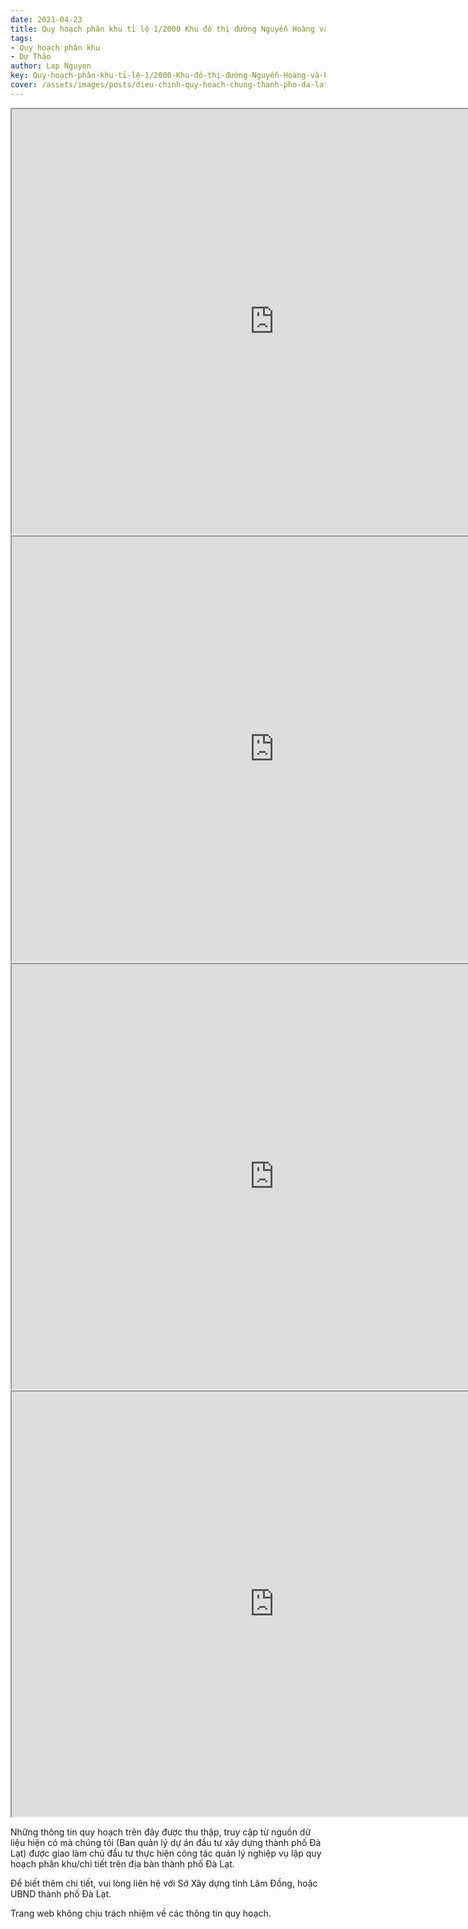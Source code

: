 ```yaml
---
date: 2021-04-23
title: Quy hoạch phân khu tỉ lệ 1/2000 Khu đô thị đường Nguyễn Hoàng và hồ Vạn Kiếp, phường 7 và phường 8
tags:
- Quy hoạch phân khu
- Dự Thảo
author: Lap Nguyen
key: Quy-hoạch-phân-khu-tỉ-lệ-1/2000-Khu-đô-thị-đường-Nguyễn-Hoàng-và-hồ-Vạn-Kiếp,-phường-7-và-phường-8
cover: /assets/images/posts/dieu-chinh-quy-hoach-chung-thanh-pho-da-lat-den-nam-2030.png
---
```


<iframe src="https://drive.google.com/file/d/1cwdzWL2e8JWSRDLYIZzibgd61dKhxzCF/preview" width="840" height="680"></iframe>

<iframe src="https://drive.google.com/file/d/1i86MyO5Bx_E4EiOGAQ50qlYVVMFW8PJQ/preview" width="840" height="680"></iframe>

<iframe src="https://drive.google.com/file/d/1ysTsc3TG3uctdTquVE1MGMEz6riglSwC/preview" width="840" height="680"></iframe>

<iframe src="https://drive.google.com/file/d/1Gm9M_cV36sex93tiCm0D19-V1lI4qnss/preview" width="840" height="680"></iframe>

Những thông tin quy hoạch trên đây được thu thập, truy cập từ nguồn dữ liệu hiện có mà chúng tôi 
(Ban quản lý dự án đầu tư xây dựng thành phố Đà Lạt) được giao làm chủ đầu tư thực hiện công tác quản lý nghiệp vụ 
lập quy hoạch phân khu/chi tiết trên địa bàn thành phố Đà Lạt.

Để biết thêm chi tiết, vui lòng liên hệ với Sở Xây dựng tỉnh Lâm Đồng, hoặc UBND thành phố Đà Lạt.

Trang web không chịu trách nhiệm về các thông tin quy hoạch.

